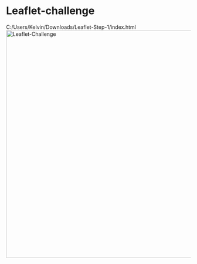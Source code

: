 # Leaflet-challenge

C:/Users/Kelvin/Downloads/Leaflet-Step-1/index.html
<img width="621" alt="Leaflet-Challenge" src="https://github.com/kelvinfu123/Leaflet-challenge/assets/137789236/2aebc981-f65b-4e5e-9bae-550e0dc9f7b0">
